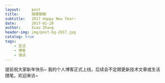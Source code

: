 ```yaml
---
layout:     post
title:      随便聊聊
subtitle:   2017 Happy New Year~ 
date:       2017-01-20
author:     Xiao Zhang
header-img: img/post-bg-2017.jpg
catalog: true
tags:
    - 生活
    - 博客
    - 漫谈
---
```


提前祝大家新年快乐~
我的个人博客正式上线，后续会不定期更新技术文章或生活随笔，欢迎来访~
